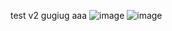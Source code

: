 test v2
gugiug
aaa
![image](https://user-images.githubusercontent.com/95289055/145837843-7654ecce-8101-4619-ab19-cee6922e26e5.png)
![image](https://user-images.githubusercontent.com/95289055/145837997-46ac8633-154e-483d-afba-16d385889fec.png)
